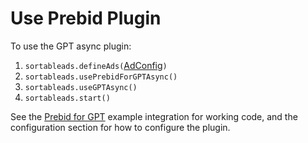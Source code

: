 # Use Prebid Plugin

To use the GPT async plugin:

1. `sortableads.defineAds(`[AdConfig](#plugin-configuration)`)`
2. `sortableads.usePrebidForGPTAsync()`
3. `sortableads.useGPTAsync()`
4. `sortableads.start()`

See the [Prebid for GPT](/examples/gpt-and-prebid.html) example integration for working code, and the configuration section for how to configure the plugin.
